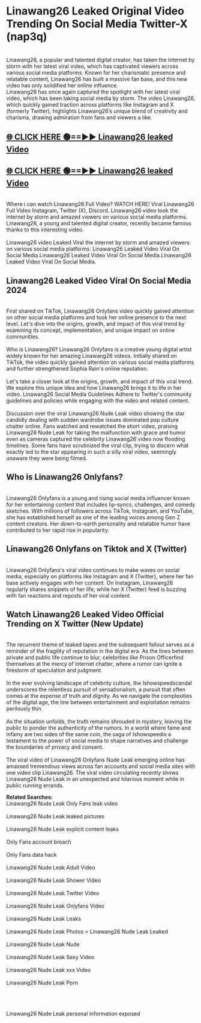 # Linawang26 Leaked Original Video Trending On Social Media Twitter-X (nap3q)

<br>
Linawang26, a popular and talented digital creator, has taken the internet by storm with her latest viral video, which has captivated viewers across various social media platforms. Known for her charismatic presence and relatable content, Linawang26 has built a massive fan base, and this new video has only solidified her online influence.
<br>
Linawang26 has once again captured the spotlight with her latest viral video, which has been taking social media by storm. The video Linawang26, which quickly gained traction across platforms like Instagram and X (formerly Twitter), highlights Linawang26’s unique blend of creativity and charisma, drawing admiration from fans and viewers a like.
<br>

## [🌐 CLICK HERE 🟢==►►  Linawang26 leaked Video ](https://onlyclips.site?title=Linawang26&ref=git)

## [🌐 CLICK HERE 🟢==►►  Linawang26 leaked Video ](https://onlyclips.site?title=Linawang26&ref=git)



<br>
Where i can watch Linawang26 Full Video? WATCH HERE! Viral Linawang26 Full Video Instagram, Twitter (X), Discord. Linawang26 video took the internet by storm and amazed viewers on various social media platforms. Linawang26, a young and talented digital creator, recently became famous thanks to this interesting video.
<br><br>
Linawang26 video Leaked Viral the internet by storm and amazed viewers on various social media platforms. Linawang26 Leaked Video Viral On Social Media.Linawang26 Leaked Video Viral On Social Media.Linawang26 Leaked Video Viral On Social Media.
<br>

<h2>Linawang26 Leaked Video Viral On Social Media 2024</h2>
<br>
First shared on TikTok, Linawang26 Onlyfans video quickly gained attention on other social media platforms and took her online presence to the next level. Let's dive into the origins, growth, and impact of this viral trend by examining its concept, implementation, and unique impact on online communities.
<br><br>
Who is Linawang26? Linawang26 Onlyfans is a creative young digital artist widely known for her amazing Linawang26 videos. Initially shared on TikTok, the video quickly gained attention on various social media platforms and further strengthened Sophia Rain's online reputation.
<br><br>
Let's take a closer look at the origins, growth, and impact of this viral trend. We explore this unique idea and how Linawang26 brings it to life in her video. Linawang26 Social Media Guidelines Adhere to Twitter's community guidelines and policies while engaging with the video and related content.
<br><br>
Discussion over the viral Linawang26 Nude Leak video showing the star candidly dealing with sudden wardrobe issues dominated pop culture chatter online. Fans watched and rewatched the short video, praising Linawang26 Nude Leak for taking the malfunction with grace and humor even as cameras captured the celebrity Linawang26 video now flooding timelines. Some fans have scrutinized the viral clip, trying to discern what exactly led to the star appearing in such a silly viral video, seemingly unaware they were being filmed.
<br>

<h2>Who is Linawang26 Onlyfans?</h2>
<br>
Linawang26 Onlyfans is a young and rising social media influencer known for her entertaining content that includes lip-syncs, challenges, and comedy sketches. With millions of followers across TikTok, Instagram, and YouTube, she has established herself as one of the leading voices among Gen Z content creators. Her down-to-earth personality and relatable humor have contributed to her rapid rise in popularity.
<br>
<h2>Linawang26 Onlyfans on Tiktok and X (Twitter)</h2>
<br>
Linawang26 Onlyfans's viral video continues to make waves on social media, especially on platforms like Instagram and X (Twitter), where her fan base actively engages with her content. On Instagram, Linawang26 regularly shares snippets of her life, while her X (Twitter) feed is buzzing with fan reactions and reposts of her viral content.
<br>
<h2>Watch Linawang26 Leaked Video Official Trending on X Twitter (New Update)</h2>
<br>
The recurrent theme of leaked tapes and the subsequent fallout serves as a reminder of the fragility of reputation in the digital era. As the lines between private and public life continue to blur, celebrities like Prison Officerfind themselves at the mercy of internet chatter, where a rumor can ignite a firestorm of speculation and judgment.
<br><br>
In the ever evolving landscape of celebrity culture, the Ishowspeedscandal underscores the relentless pursuit of sensationalism, a pursuit that often comes at the expense of truth and dignity. As we navigate the complexities of the digital age, the line between entertainment and exploitation remains perilously thin.
<br><br>
As the situation unfolds, the truth remains shrouded in mystery, leaving the public to ponder the authenticity of the rumors. In a world where fame and infamy are two sides of the same coin, the saga of Ishowspeedis a testament to the power of social media to shape narratives and challenge the boundaries of privacy and consent.
<br><br>
The viral video of Linawang26 Onlyfans Nude Leak emerging online has amassed tremendous views across fan accounts and social media sites with one video clip Linawang26. The viral video circulating recently shows Linawang26 Nude Leak in an unexpected and hilarious moment while in public running errands.
<br>

<strong>Related Searches:</strong>
<br>
Linawang26 Nude Leak Only Fans leak video
<br><br>
Linawang26 Nude Leak leaked pictures
<br><br>
Linawang26 Nude Leak explicit content leaks
<br><br>
Only Fans account breach
<br><br>
Only Fans data hack
<br><br>
Linawang26 Nude Leak Adult Video
<br><br>
Linawang26 Nude Leak Shower Video
<br><br>
Linawang26 Nude Leak Twitter Video
<br><br>
Linawang26 Nude Leak Onlyfans Video
<br><br>
Linawang26 Nude Leak Leaks
<br><br>
Linawang26 Nude Leak Photos
<
Linawang26 Nude Leak Leaked
<br><br>
Linawang26 Nude Leak Nude
<br><br>
Linawang26 Nude Leak Sexy Video
<br><br>
Linawang26 Nude Leak xxx Video
<br><br>
Linawang26 Nude Leak Porn
<br><br>

<br><br>
Linawang26 Nude Leak personal information exposed